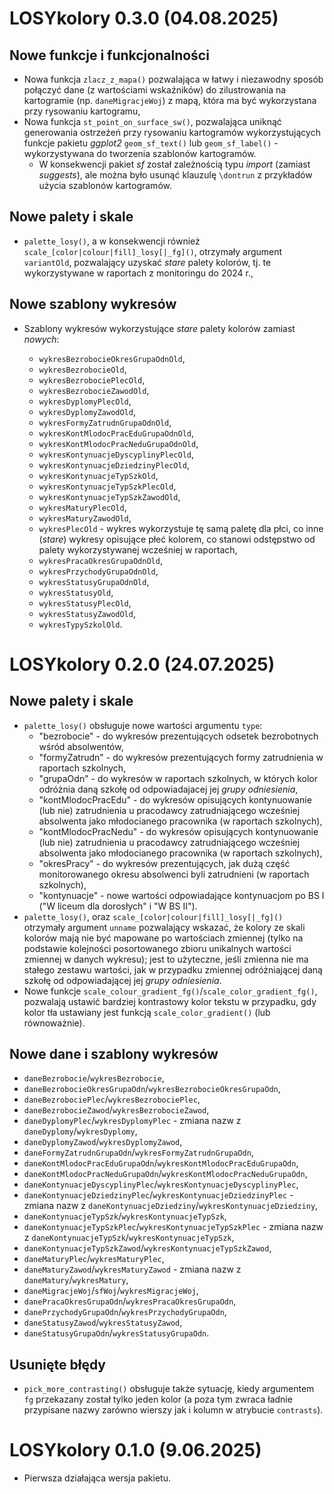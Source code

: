 # LOSYkolory 0.3.0 (04.08.2025)

## Nowe funkcje i funkcjonalności

-   Nowa funkcja `zlacz_z_mapa()` pozwalająca w łatwy i niezawodny sposób połączyć dane (z wartościami wskaźników) do zilustrowania na kartogramie (np. `daneMigracjeWoj`) z mapą, która ma być wykorzystana przy rysowaniu kartogramu,
-   Nowa funkcja `st_point_on_surface_sw()`, pozwalająca uniknąć generowania ostrzeżeń przy rysowaniu kartogramów wykorzystujących funkcje pakietu *ggplot2* `geom_sf_text()` lub `geom_sf_label()` - wykorzystywana do tworzenia szablonów kartogramów.
    -   W konsekwencji pakiet *sf* został zależnością typu *import* (zamiast *suggests*), ale można było usunąć klauzulę `\dontrun` z przykładów użycia szablonów kartogramów.

## Nowe palety i skale

-   `palette_losy()`, a w konsekwencji również `scale_[color|colour|fill]_losy[|_fg]()`, otrzymały argument `variantOld`, pozwalający uzyskać *stare* palety kolorów, tj. te wykorzystywane w raportach z monitoringu do 2024 r.,

## Nowe szablony wykresów

-   Szablony wykresów wykorzystujące *stare* palety kolorów zamiast *nowych*:

    -   `wykresBezrobocieOkresGrupaOdnOld`,
    -   `wykresBezrobocieOld`,
    -   `wykresBezrobociePlecOld`,
    -   `wykresBezrobocieZawodOld`,
    -   `wykresDyplomyPlecOld`,
    -   `wykresDyplomyZawodOld`,
    -   `wykresFormyZatrudnGrupaOdnOld`,
    -   `wykresKontMlodocPracEduGrupaOdnOld`,
    -   `wykresKontMlodocPracNeduGrupaOdnOld`,
    -   `wykresKontynuacjeDyscyplinyPlecOld`,
    -   `wykresKontynuacjeDziedzinyPlecOld`,
    -   `wykresKontynuacjeTypSzkOld`,
    -   `wykresKontynuacjeTypSzkPlecOld`,
    -   `wykresKontynuacjeTypSzkZawodOld`,
    -   `wykresMaturyPlecOld`,
    -   `wykresMaturyZawodOld`,
    -   `wykresPlecOld` - wykres wykorzystuje tę samą paletę dla płci, co inne (*stare*) wykresy opisujące płeć kolorem, co stanowi odstępstwo od palety wykorzystywanej wcześniej w raportach,
    -   `wykresPracaOkresGrupaOdnOld`,
    -   `wykresPrzychodyGrupaOdnOld`,
    -   `wykresStatusyGrupaOdnOld`,
    -   `wykresStatusyOld`,
    -   `wykresStatusyPlecOld`,
    -   `wykresStatusyZawodOld`,
    -   `wykresTypySzkolOld`.

# LOSYkolory 0.2.0 (24.07.2025)

## Nowe palety i skale

-   `palette_losy()` obsługuje nowe wartości argumentu `type`:
    -   "bezrobocie" - do wykresów prezentujących odsetek bezrobotnych wśród absolwentów,
    -   "formyZatrudn" - do wykresów prezentujących formy zatrudnienia w raportach szkolnych,
    -   "grupaOdn" - do wykresów w raportach szkolnych, w których kolor odróżnia daną szkołę od odpowiadajacej jej *grupy odniesienia*,
    -   "kontMlodocPracEdu" - do wykresów opisujących kontynuowanie (lub nie) zatrudnienia u pracodawcy zatrudniającego wcześniej absolwenta jako młodocianego pracownika (w raportach szkolnych),
    -   "kontMlodocPracNedu" - do wykresów opisujących kontynuowanie (lub nie) zatrudnienia u pracodawcy zatrudniającego wcześniej absolwenta jako młodocianego pracownika (w raportach szkolnych),
    -   "okresPracy" - do wykresów prezentujących, jak dużą część monitorowanego okresu absolwenci byli zatrudnieni (w raportach szkolnych),
    -   "kontynuacje" - nowe wartości odpowiadające kontynuacjom po BS I ("W liceum dla dorosłych" i "W BS II").
-   `palette_losy()`, oraz `scale_[color|colour|fill]_losy[|_fg]()` otrzymały argument `unname` pozwalający wskazać, że kolory ze skali kolorów mają nie być mapowane po wartościach zmiennej (tylko na podstawie kolejności posortowanego zbioru unikalnych wartości zmiennej w danych wykresu); jest to użyteczne, jeśli zmienna nie ma stałego zestawu wartości, jak w przypadku zmiennej odróżniającej daną szkołę od odpowiadającej jej *grupy odniesienia*.
-   Nowe funkcje `scale_colour_gradient_fg()`/`scale_color_gradient_fg()`, pozwalają ustawić bardziej kontrastowy kolor tekstu w przypadku, gdy kolor tła ustawiany jest funkcją `scale_color_gradient()` (lub równoważnie).

## Nowe dane i szablony wykresów

-   `daneBezrobocie`/`wykresBezrobocie`,
-   `daneBezrobocieOkresGrupaOdn`/`wykresBezrobocieOkresGrupaOdn`,
-   `daneBezrobociePlec`/`wykresBezrobociePlec`,
-   `daneBezrobocieZawod`/`wykresBezrobocieZawod`,
-   `daneDyplomyPlec`/`wykresDyplomyPlec` - zmiana nazw z `daneDyplomy`/`wykresDyplomy`,
-   `daneDyplomyZawod`/`wykresDyplomyZawod`,
-   `daneFormyZatrudnGrupaOdn`/`wykresFormyZatrudnGrupaOdn`,
-   `daneKontMlodocPracEduGrupaOdn`/`wykresKontMlodocPracEduGrupaOdn`,
-   `daneKontMlodocPracNeduGrupaOdn`/`wykresKontMlodocPracNeduGrupaOdn`,
-   `daneKontynuacjeDyscyplinyPlec`/`wykresKontynuacjeDyscyplinyPlec`,
-   `daneKontynuacjeDziedzinyPlec`/`wykresKontynuacjeDziedzinyPlec` - zmiana nazw z `daneKontynuacjeDziedziny`/`wykresKontynuacjeDziedziny`,
-   `daneKontynuacjeTypSzk`/`wykresKontynuacjeTypSzk`,
-   `daneKontynuacjeTypSzkPlec`/`wykresKontynuacjeTypSzkPlec` - zmiana nazw z `daneKontynuacjeTypSzk`/`wykresKontynuacjeTypSzk`,
-   `daneKontynuacjeTypSzkZawod`/`wykresKontynuacjeTypSzkZawod`,
-   `daneMaturyPlec`/`wykresMaturyPlec`,
-   `daneMaturyZawod`/`wykresMaturyZawod` - zmiana nazw z `daneMatury`/`wykresMatury`,
-   `daneMigracjeWoj`/`sfWoj`/`wykresMigracjeWoj`,
-   `danePracaOkresGrupaOdn`/`wykresPracaOkresGrupaOdn`,
-   `danePrzychodyGrupaOdn`/`wykresPrzychodyGrupaOdn`,
-   `daneStatusyZawod`/`wykresStatusyZawod`,
-   `daneStatusyGrupaOdn`/`wykresStatusyGrupaOdn`.

## Usunięte błędy

-   `pick_more_contrasting()` obsługuje także sytuację, kiedy argumentem `fg` przekazany został tylko jeden kolor (a poza tym zwraca ładnie przypisane nazwy zarówno wierszy jak i kolumn w atrybucie `contrasts`).

# LOSYkolory 0.1.0 (9.06.2025)

-   Pierwsza działająca wersja pakietu.

